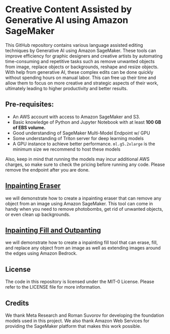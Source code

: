# Creative Content Assisted by Generative AI using Amazon SageMaker

This GitHub repository contains various language assisted editing techniques by Generative AI using Amazon SageMaker.  These tools can improve efficiency for graphic designers and creative artists by automating time-consuming and repetitive tasks such as remove unwanted objects from image, replace objects or backgrounds, reshape and resize objects. With help from generative AI, these complex edits can be done quickly without spending hours on manual labor. This can free up their time and allow them to focus on more creative and strategic aspects of their work, ultimately leading to higher productivity and better results.

## Pre-requisites:

- An AWS account with access to Amazon SageMaker and S3.
- Basic knowledge of Python and Jupyter Notebook with at least **100 GB of EBS volume.**
- Good understanding of SageMaker Multi-Model Endpoint w/ GPU
- Some understanding of Triton server for deep learning models
- A GPU instance to achieve better performance. `ml.g5.2xlarge` is the minimum size we recommend to host these models

Also, keep in mind that running the models may incur additional AWS charges, so make sure to check the pricing before running any code. Please remove the endpoint after you are done.

## [Inpainting Eraser](inpainting_eraser)

we will demonstrate how to create a inpainting eraser that can remove any object from an image using Amazon SageMaker. This tool can come in handy when you need to remove photobombs, get rid of unwanted objects, or even clean up backgrounds. 

## [Inpainting Fill and Outpanting](inpainting_fill_outpainting)

we will demonstrate how to create a inpainting fill tool that can erase, fill, and replace any object from an image as well as extending images around the edges using Amazon Bedrock. 


## License

The code in this repository is licensed under the MIT-0 License. Please refer to the LICENSE file for more information. 

## Credits

We thank Meta Research and Roman Suvorov for developing the foundation models used in this project. We also thank Amazon Web Services for providing the SageMaker platform that makes this work possible.
